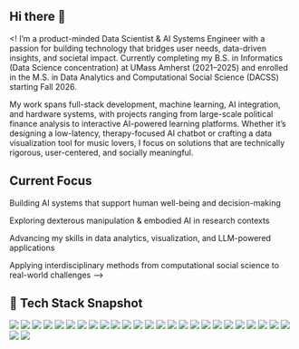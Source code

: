 ## Hi there 👋
 <!
I’m a product-minded Data Scientist & AI Systems Engineer with a passion for building technology that bridges user needs, data-driven insights, and societal impact. Currently completing my B.S. in Informatics (Data Science concentration) at UMass Amherst (2021–2025) and enrolled in the M.S. in Data Analytics and Computational Social Science (DACSS) starting Fall 2026.

My work spans full-stack development, machine learning, AI integration, and hardware systems, with projects ranging from large-scale political finance analysis to interactive AI-powered learning platforms. Whether it’s designing a low-latency, therapy-focused AI chatbot or crafting a data visualization tool for music lovers, I focus on solutions that are technically rigorous, user-centered, and socially meaningful.

## Current Focus

Building AI systems that support human well-being and decision-making

Exploring dexterous manipulation & embodied AI in research contexts

Advancing my skills in data analytics, visualization, and LLM-powered applications

Applying interdisciplinary methods from computational social science to real-world challenges
 -->
## 🧩 Tech Stack Snapshot
<p>
  <!-- Languages -->
  <img src="https://img.shields.io/badge/Python-3776AB?logo=python&logoColor=white" />
  <img src="https://img.shields.io/badge/R-276DC3?logo=r&logoColor=white" />
  <img src="https://img.shields.io/badge/SQL-336791?logo=postgresql&logoColor=white" />
  <img src="https://img.shields.io/badge/Java-007396?logo=java&logoColor=white" />
  <img src="https://img.shields.io/badge/Matlab-0076A8?logo=mathworks&logoColor=white" />
  <img src="https://img.shields.io/badge/HTML5-E34F26?logo=html5&logoColor=white" />
  <img src="https://img.shields.io/badge/CSS3-1572B6?logo=css3&logoColor=white" />
  <img src="https://img.shields.io/badge/JavaScript-F7DF1E?logo=javascript&logoColor=black" />
  <img src="https://img.shields.io/badge/C++-00599C?logo=c%2B%2B&logoColor=white" />

  <!-- Libraries & Tools -->
  <img src="https://img.shields.io/badge/AWS-232F3E?logo=amazonaws&logoColor=white" />
  <img src="https://img.shields.io/badge/Pandas-150458?logo=pandas&logoColor=white" />
  <img src="https://img.shields.io/badge/NumPy-013243?logo=numpy&logoColor=white" />
  <img src="https://img.shields.io/badge/Tableau-E97627?logo=tableau&logoColor=white" />
  <img src="https://img.shields.io/badge/Excel-217346?logo=microsoft-excel&logoColor=white" />
  <img src="https://img.shields.io/badge/MongoDB-47A248?logo=mongodb&logoColor=white" />
  <img src="https://img.shields.io/badge/PostgreSQL-4169E1?logo=postgresql&logoColor=white" />
  <img src="https://img.shields.io/badge/LaTeX-008080?logo=latex&logoColor=white" />
  <img src="https://img.shields.io/badge/Apache%20Hadoop-66CCFF?logo=apachehadoop&logoColor=black" />
  <img src="https://img.shields.io/badge/React-20232A?logo=react&logoColor=61DAFB" />
  <img src="https://img.shields.io/badge/Docker-2496ED?logo=docker&logoColor=white" />
  <img src="https://img.shields.io/badge/Microsoft%20Office%20365-D83B01?logo=microsoftoffice&logoColor=white" />
  <img src="https://img.shields.io/badge/Ollama-000000?logo=ollama&logoColor=white" />

  <!-- Soft Skills -->
  <img src="https://img.shields.io/badge/Organization-FFB6C1?style=flat" />
  <img src="https://img.shields.io/badge/Collaboration-FFD700?style=flat" />
  <img src="https://img.shields.io/badge/Communication-87CEEB?style=flat" />
  <img src="https://img.shields.io/badge/Leadership-FFA500?style=flat" />
  <img src="https://img.shields.io/badge/Creativity-DA70D6?style=flat" />
</p>
